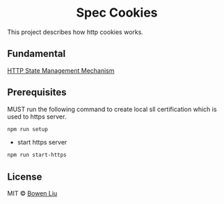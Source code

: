 <h1 align="center">Spec Cookies</h1>

This project describes how http cookies works.

## Fundamental

[HTTP State Management Mechanism](https://tools.ietf.org/html/rfc6265)

## Prerequisites

MUST run the following command to create local sll certification which is used to https server.

```bash
npm run setup
```

- start https server

```bash
npm run start-https
```

## License

MIT © [Bowen Liu](https://github.com/lbwa)

